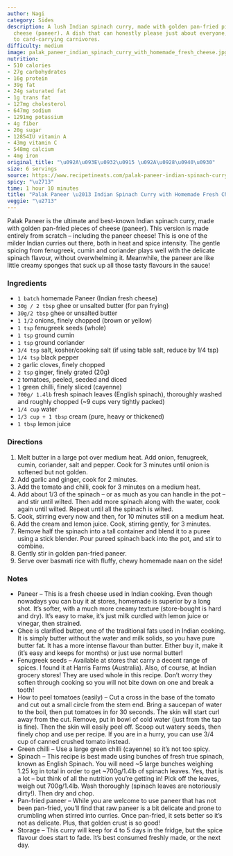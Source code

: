 ```yaml
---
author: Nagi
category: Sides
description: A lush Indian spinach curry, made with golden pan-fried pieces of homemade
  cheese (paneer). A dish that can honestly please just about everyone, from kids
  to card-carrying carnivores.
difficulty: medium
image: palak_paneer_indian_spinach_curry_with_homemade_fresh_cheese.jpg
nutrition:
- 510 calories
- 27g carbohydrates
- 16g protein
- 39g fat
- 24g saturated fat
- 1g trans fat
- 127mg cholesterol
- 647mg sodium
- 1291mg potassium
- 4g fiber
- 20g sugar
- 12854IU vitamin A
- 43mg vitamin C
- 548mg calcium
- 4mg iron
original_title: "\u092A\u093E\u0932\u0915 \u092A\u0928\u0940\u0930"
size: 6 servings
source: https://www.recipetineats.com/palak-paneer-indian-spinach-curry-with-cheese/
spicy: "\u2713"
time: 1 hour 10 minutes
title: "Palak Paneer \u2013 Indian Spinach Curry with Homemade Fresh Cheese"
veggie: "\u2713"
---
```

Palak Paneer is the ultimate and best-known Indian spinach curry, made with golden pan-fried pieces of cheese (paneer). This version is made entirely from scratch – including the paneer cheese! This is one of the milder Indian curries out there, both in heat and spice intensity. The gentle spicing from fenugreek, cumin and coriander plays well with the delicate spinach flavour, without overwhelming it. Meanwhile, the paneer are like little creamy sponges that suck up all those tasty flavours in the sauce!

### Ingredients

* `1 batch` homemade Paneer (Indian fresh cheese)
* `30g / 2 tbsp` ghee or unsalted butter (for pan frying)
* `30g/2 tbsp` ghee or unsalted butter
* `1 1/2` onions, finely chopped (brown or yellow)
* `1 tsp` fenugreek seeds (whole)
* `1 tsp` ground cumin
* `1 tsp` ground coriander
* `3/4 tsp` salt, kosher/cooking salt (if using table salt, reduce by 1/4 tsp)
* `1/4 tsp` black pepper
* `2` garlic cloves, finely chopped
* `2 tsp` ginger, finely grated (20g)
* `2` tomatoes, peeled, seeded and diced
* `1` green chilli, finely sliced (cayenne)
* `700g/ 1.4lb` fresh spinach leaves (English spinach), thoroughly washed and roughly chopped (~9 cups very tightly packed)
* `1/4 cup` water
* `1/3 cup + 1 tbsp` cream (pure, heavy or thickened)
* `1 tbsp` lemon juice

### Directions

1. Melt butter in a large pot over medium heat. Add onion, fenugreek, cumin, coriander, salt and pepper. Cook for 3 minutes until onion is softened but not golden.
2. Add garlic and ginger, cook for 2 minutes.
3. Add the tomato and chilli, cook for 3 minutes on a medium heat.
4. Add about 1/3 of the spinach – or as much as you can handle in the pot – and stir until wilted. Then add more spinach along with the water, cook again until wilted. Repeat until all the spinach is wilted.
5. Cook, stirring every now and then, for 10 minutes still on a medium heat.
6. Add the cream and lemon juice. Cook, stirring gently, for 3 minutes.
7. Remove half the spinach into a tall container and blend it to a puree using a stick blender. Pour pureed spinach back into the pot, and stir to combine.
8. Gently stir in golden pan-fried paneer.
9. Serve over basmati rice with fluffy, chewy homemade naan on the side!

### Notes

* Paneer – This is a fresh cheese used in Indian cooking. Even though nowadays you can buy it at stores, homemade is superior by a long shot. It’s softer, with a much more creamy texture (store-bought is hard and dry). It’s easy to make, it’s just milk curdled with lemon juice or vinegar, then strained.
* Ghee is clarified butter, one of the traditional fats used in Indian cooking. It is simply butter without the water and milk solids, so you have pure butter fat. It has a more intense flavour than butter. Either buy it, make it (it’s easy and keeps for months) or just use normal butter!
* Fenugreek seeds – Available at stores that carry a decent range of spices. I found it at Harris Farms (Australia). Also, of course, at Indian grocery stores! They are used whole in this recipe. Don’t worry they soften through cooking so you will not bite down on one and break a tooth!
* How to peel tomatoes (easily) – Cut a cross in the base of the tomato and cut out a small circle from the stem end. Bring a saucepan of water to the boil, then put tomatoes in for 30 seconds. The skin will start curl away from the cut. Remove, put in bowl of cold water (just from the tap is fine). Then the skin will easily peel off. Scoop out watery seeds, then finely chop and use per recipe. If you are in a hurry, you can use 3/4 cup of canned crushed tomato instead.
* Green chilli – Use a large green chilli (cayenne) so it’s not too spicy.
* Spinach – This recipe is best made using bunches of fresh true spinach, known as English Spinach. You will need ~5 large bunches weighing 1.25 kg in total in order to get ~700g/1.4lb of spinach leaves. Yes, that is a lot – but think of all the nutrition you’re getting in! Pick off the leaves, weigh out 700g/1.4lb. Wash thoroughly (spinach leaves are notoriously dirty!). Then dry and chop.
* Pan-fried paneer – While you are welcome to use paneer that has not been pan-fried, you’ll find that raw paneer is a bit delicate and prone to crumbling when stirred into curries. Once pan-fried, it sets better so it’s not as delicate. Plus, that golden crust is so good!
* Storage – This curry will keep for 4 to 5 days in the fridge, but the spice flavour does start to fade. It’s best consumed freshly made, or the next day.